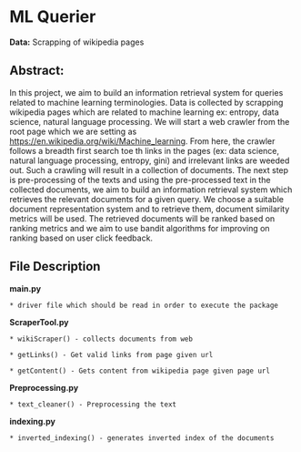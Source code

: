 # ML Querier

**Data:** Scrapping of wikipedia pages

## Abstract:
In this project, we aim to build an information retrieval system for queries related to machine learning terminologies. Data is collected by scrapping wikipedia pages which are related to machine learning ex: entropy, data science, natural language processing. We will start a web crawler from the root page which we are setting as https://en.wikipedia.org/wiki/Machine_learning. From here, the crawler follows a breadth first search toe th links in the pages (ex: data science, natural language processing, entropy, gini) and irrelevant links are weeded out. Such a crawling will result in a collection of documents. The next step is pre-processing of the texts and using the pre-processed text in the collected documents, we aim to build an information retrieval system which retrieves the relevant documents for a given query. We choose a suitable document representation system and to retrieve them, document similarity metrics will be used. The retrieved documents will be ranked based on ranking metrics and we aim to use bandit algorithms for improving on ranking based on user click feedback.


## File Description

**__main__.py**

 	* driver file which should be read in order to execute the package

**ScraperTool.py**

	* wikiScraper() - collects documents from web

	* getLinks() - Get valid links from page given url

	* getContent() - Gets content from wikipedia page given page url

**Preprocessing.py**

	* text_cleaner() - Preprocessing the text

**indexing.py**

	* inverted_indexing() - generates inverted index of the documents
